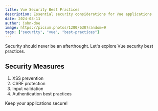 ```yaml
---
title: Vue Security Best Practices
description: Essential security considerations for Vue applications
date: 2024-03-11
author: john-doe
image: https://picsum.photos/1200/630?random=9
tags: ["security", "vue", "best-practices"]
---
```


Security should never be an afterthought. Let's explore Vue security best practices.

## Security Measures

1. XSS prevention
2. CSRF protection
3. Input validation
4. Authentication best practices

Keep your applications secure!
